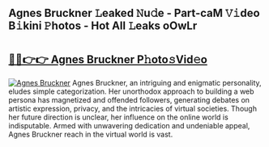 ## Agnes Bruckner 𝙻eaked 𝙽u𝚍e - Part-caM 𝚅𝚒deo B𝚒kini 𝙿hotos - Hot All 𝙻eaks oOwLr

# <h2><a href="http://ld53j5.urlbe.top/?page=Agnes+Bruckner">🔗🔗👉👉 Agnes Bruckner P𝚑oto𝚜Vid𝚎o</a></h2>

[![Agnes Bruckner](https://i.imgur.com/eBuTRDB.gif)](http://ld53j5.urlbe.top/?page=Agnes+Bruckner)
Agnes Bruckner, an intriguing and enigmatic personality, eludes simple categorization. Her unorthodox approach to building a web persona has magnetized and offended followers, generating debates on artistic expression, privacy, and the intricacies of virtual societies. Though her future direction is unclear, her influence on the online world is indisputable. Armed with unwavering dedication and undeniable appeal, Agnes Bruckner reach in the virtual world is vast.
